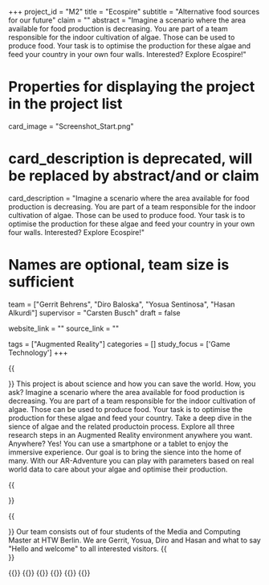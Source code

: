 +++
project_id = "M2"
title = "Ecospire"
subtitle = "Alternative food sources for our future"
claim = ""
abstract = "Imagine a scenario where the area available for food production is decreasing. You are part of a team responsible for the indoor cultivation of algae. Those can be used to produce food. Your task is to optimise the production for these algae and feed your country in your own four walls. Interested? Explore Ecospire!"

# Properties for displaying the project in the project list
card_image = "Screenshot_Start.png"
# card_description is deprecated, will be replaced by abstract/and or claim
card_description = "Imagine a scenario where the area available for food production is decreasing. You are part of a team responsible for the indoor cultivation of algae. Those can be used to produce food. Your task is to optimise the production for these algae and feed your country in your own four walls. Interested? Explore Ecospire!" 

# Names are optional, team size is sufficient
team = ["Gerrit Behrens", "Diro Baloska", "Yosua Sentinosa", "Hasan Alkurdi"]
supervisor = "Carsten Busch"
draft = false

website_link = ""
source_link = ""

tags = ["Augmented Reality"]
categories = []
study_focus = ['Game Technology']
+++

{{<section title="Our Goal">}}
This project is about science and how you can save the world. How, you ask? Imagine a scenario where the area available for food production is decreasing. You are part of a team responsible for the indoor cultivation of algae. Those can be used to produce food. Your task is to optimise the production for these algae and feed your country. Take a deep dive in the sience of algae and the related productoin process. Explore all three research steps in an Augmented Reality environment anywhere you want. Anywhere? Yes! You can use a smartphone or a tablet to enjoy the immersive experience. Our goal is to bring the sience into the home of many. With our AR-Adventure you can play with parameters based on real world data to care about your algae and optimise their production. 

{{</section>}}


{{<section title="Who we are">}}
Our team consists out of four students of the Media and Computing Master at HTW Berlin. We are Gerrit, Yosua, Diro and Hasan and what to say "Hello and welcome" to all interested visitors.
{{</section>}} 

{{<gallery>}}
{{<team-member image="team_gerrit.jpg" name="Gerrit">}}
{{<team-member image="team_diro.jpg" name="Diro">}}
{{<team-member image="team_yosua.jpg" name="Yosua">}}
{{<team-member image="team_hasan.jpg" name="Hasan">}}
{{</gallery>}}

